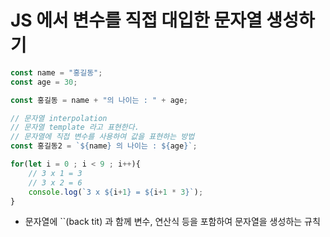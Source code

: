 # JS 에서 변수를 직접 대입한 문자열 생성하기
```js
const name = "홍길동";
const age = 30;

const 홍길동 = name + "의 나이는 : " + age;

// 문자열 interpolation
// 문자열 template 라고 표현한다.
// 문자열에 직접 변수를 사용하여 값을 표현하는 방법
const 홍길동2 = `${name} 의 나이는 : ${age}`;

for(let i = 0 ; i < 9 ; i++){
    // 3 x 1 = 3
    // 3 x 2 = 6
    console.log(`3 x ${i+1} = ${i+1 * 3}`);
}
```
- 문자열에 ``(back tit) 과 함께 변수, 연산식 등을 포함하여 문자열을 생성하는 규칙